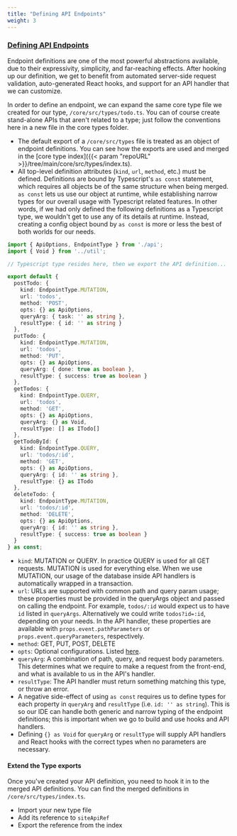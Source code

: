 ```yaml
---
title: "Defining API Endpoints"
weight: 3
---
```


### [Defining API Endpoints](#defining-api-endpoints)

Endpoint definitions are one of the most powerful abstractions available, due to their expressivity, simplicity, and far-reaching effects. After hooking up our definition, we get to benefit from automated server-side request validation, auto-generated React hooks, and support for an API handler that we can customize. 

In order to define an endpoint, we can expand the same core type file we created for our type, `/core/src/types/todo.ts`. You can of course create stand-alone APIs that aren't related to a type; just follow the conventions here in a new file in the core types folder.

- The default export of a `/core/src/types` file is treated as an object of endpoint definitions. You can see how the exports are used and merged in the [core type index]({{< param "repoURL" >}}/tree/main/core/src/types/index.ts).
- All top-level definition attributes (`kind`, `url`, `method`, etc.) must be defined. Definitions are bound by Typescript's `as const` statement, which requires all objects be of the same structure when being merged. `as const` lets us use our object at runtime, while establishing narrow types for our overall usage with Typescript related features. In other words, if we had only defined the following definitions as a Typescript type, we wouldn't get to use any of its details at runtime. Instead, creating a config object bound by `as const` is more or less the best of both worlds for our needs.

```typescript
import { ApiOptions, EndpointType } from './api';
import { Void } from '../util';

// Typescript type resides here, then we export the API definition...

export default {
  postTodo: {
    kind: EndpointType.MUTATION,
    url: 'todos',
    method: 'POST',
    opts: {} as ApiOptions,
    queryArg: { task: '' as string },
    resultType: { id: '' as string }
  },
  putTodo: {
    kind: EndpointType.MUTATION,
    url: 'todos',
    method: 'PUT',
    opts: {} as ApiOptions,
    queryArg: { done: true as boolean },
    resultType: { success: true as boolean }
  },
  getTodos: {
    kind: EndpointType.QUERY,
    url: 'todos',
    method: 'GET',
    opts: {} as ApiOptions,
    queryArg: {} as Void,
    resultType: [] as ITodo[]
  },
  getTodoById: {
    kind: EndpointType.QUERY,
    url: 'todos/:id',
    method: 'GET',
    opts: {} as ApiOptions,
    queryArg: { id: '' as string },
    resultType: {} as ITodo
  },
  deleteTodo: {
    kind: EndpointType.MUTATION,
    url: 'todos/:id',
    method: 'DELETE',
    opts: {} as ApiOptions,
    queryArg: { id: '' as string },
    resultType: { success: true as boolean }
  }
} as const;
```

- `kind`: MUTATION or QUERY. In practice QUERY is used for all GET requests. MUTATION is used for everything else. When we use MUTATION, our usage of the database inside API handlers is automatically wrapped in a transaction.
- `url`: URLs are supported with common path and query param usage; these properties must be provided in the queryArgs object and passed on calling the endpoint. For example, `todos/:id` would expect us to have `id` listed in `queryArgs`. Alternatively we could write `todos?id=:id`, depending on your needs. In the API handler, these properties are available with `props.event.pathParameters` or `props.event.queryParameters`, respectively.
- `method`: GET, PUT, POST, DELETE
- `opts`: Optional configurations. Listed [here](#optional-configurations).
- `queryArg`: A combination of path, query, and request body parameters. This determines what we require to make a request from the front-end, and what is available to us in the API's handler.
- `resultType`: The API handler must return something matching this type, or throw an error.
- A negative side-effect of using `as const` requires us to define types for each property in `queryArg` and `resultType` (i.e. `id: '' as string`). This is so our IDE can handle both generic and narrow typing of the endpoint definitions; this is important when we go to build and use hooks and API handlers.
- Defining `{} as Void` for `queryArg` or `resultType` will supply API handlers and React hooks with the correct types when no parameters are necessary.

#### Extend the Type exports

Once you've created your API definition, you need to hook it in to the merged API definitions. You can find the merged definitions in `/core/src/types/index.ts`.

- Import your new type file
- Add its reference to `siteApiRef`
- Export the reference from the index